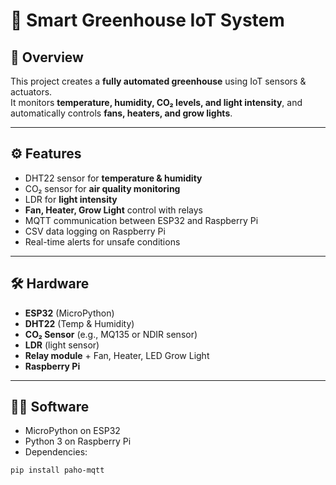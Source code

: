 # 🌱 Smart Greenhouse IoT System

## 📖 Overview
This project creates a **fully automated greenhouse** using IoT sensors & actuators.  
It monitors **temperature, humidity, CO₂ levels, and light intensity**, and automatically controls **fans, heaters, and grow lights**.

---

## ⚙️ Features
- DHT22 sensor for **temperature & humidity**  
- CO₂ sensor for **air quality monitoring**  
- LDR for **light intensity**  
- **Fan, Heater, Grow Light** control with relays  
- MQTT communication between ESP32 and Raspberry Pi  
- CSV data logging on Raspberry Pi  
- Real-time alerts for unsafe conditions  

---

## 🛠 Hardware
- **ESP32** (MicroPython)  
- **DHT22** (Temp & Humidity)  
- **CO₂ Sensor** (e.g., MQ135 or NDIR sensor)  
- **LDR** (light sensor)  
- **Relay module** + Fan, Heater, LED Grow Light  
- **Raspberry Pi**  

---

## 🧑‍💻 Software
- MicroPython on ESP32  
- Python 3 on Raspberry Pi  
- Dependencies:
```bash
pip install paho-mqtt
